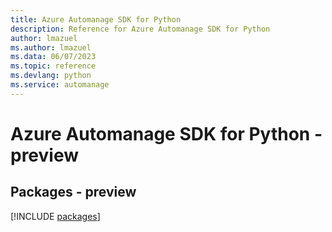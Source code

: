 ```yaml
---
title: Azure Automanage SDK for Python
description: Reference for Azure Automanage SDK for Python
author: lmazuel
ms.author: lmazuel
ms.data: 06/07/2023
ms.topic: reference
ms.devlang: python
ms.service: automanage
---
```

# Azure Automanage SDK for Python - preview
## Packages - preview
[!INCLUDE [packages](automanage-index.md)]